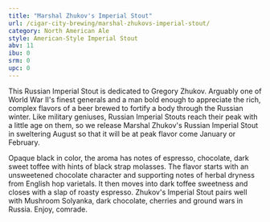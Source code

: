```yaml
---
title: "Marshal Zhukov's Imperial Stout"
url: /cigar-city-brewing/marshal-zhukovs-imperial-stout/
category: North American Ale
style: American-Style Imperial Stout
abv: 11
ibu: 0
srm: 0
upc: 0
---
```

This Russian Imperial Stout is dedicated to Gregory Zhukov. Arguably one of World War II's finest generals and a man bold enough to appreciate the rich, complex flavors of a beer brewed to fortify a body through the Russian winter. Like military geniuses, Russian Imperial Stouts reach their peak with a little age on them, so we release Marshal Zhukov's Russian Imperial Stout in sweltering August so that it will be at peak flavor come January or February.

Opaque black in color, the aroma has notes of espresso, chocolate, dark sweet toffee with hints of black strap molasses. The flavor starts with an unsweetened chocolate character and supporting notes of herbal dryness from English hop varietals. It then moves into dark toffee sweetness and closes with a slap of roasty espresso. Zhukov's Imperial Stout pairs well with Mushroom Solyanka, dark chocolate, cherries and ground wars in Russia.  Enjoy, comrade.
